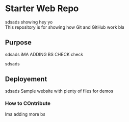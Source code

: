 # Starter Web Repo
sdsads
showing
hey yo			
This repository is for showing how Git and GitHub work
bla

## Purpose
sdsads
iMA ADDING BS
CHECK check


sdsads
## Deployement
sdsads
Sample website with plenty of files for demos

### How to COntribute

Ima adding more bs